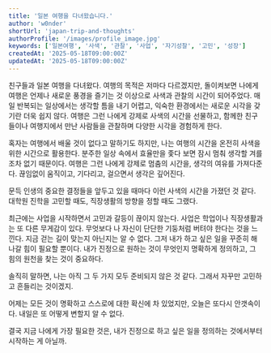 ```yaml
---
title: '일본 여행을 다녀왔습니다.'
author: 'w0nder'
shortUrl: 'japan-trip-and-thoughts'
authorProfile: '/images/profile_image.jpg'
keywords: ['일본여행', '사색', '관찰', '사업', '자기성찰', '고민', '성장']
createdAt: '2025-05-18T09:00:00Z'
updatedAt: '2025-05-18T09:00:00Z'
---
```


친구들과 일본 여행을 다녀왔다.
여행의 목적은 저마다 다르겠지만,
돌이켜보면 나에게 여행은 언제나 새로운 풍경을 즐기는 것 이상으로 사색과 관찰의 시간이 되어주었다.
매일 반복되는 일상에서는 생각할 틈을 내기 어렵고,
익숙한 환경에서는 새로운 시각을 갖기란 더욱 쉽지 않다.
여행은 그런 나에게 강제로 사색의 시간을 선물하고,
함께한 친구들이나 여행지에서 만난 사람들을 관찰하며 다양한 시각을 경험하게 한다.

혹자는 여행에서 배울 것이 없다고 말하기도 하지만,
나는 여행의 시간을 온전히 사색을 위한 시간으로 활용한다.
분주한 일상 속에서 효율만을 좇다 보면 잠시 멈춰 생각할 겨를조차 없기 때문이다.
여행은 그런 나에게 강제로 멈춤의 시간을, 생각의 여유를 가져다준다.
끊임없이 움직이고, 기다리고, 걸으면서 생각은 깊어진다.

문득 인생의 중요한 결정들을 앞두고 있을 때마다 이런 사색의 시간을 가졌던 것 같다.
대학원 진학을 고민할 때도, 직장생활의 방향을 정할 때도 그랬다.

최근에는 사업을 시작하면서 고민과 갈등이 끊이지 않는다.
사업은 학업이나 직장생활과는 또 다른 무게감이 있다.
무엇보다 나 자신이 단단한 기둥처럼 버텨야 한다는 것을 느낀다.
지금 걷는 길이 맞는지 아닌지는 알 수 없다.
그저 내가 하고 싶은 일을 꾸준히 해나갈 힘이 필요할 뿐이다.
내가 진정으로 원하는 것이 무엇인지 명확하게 정의하고, 그 힘의 원천을 찾는 것이 중요하다.

솔직히 말하면, 나는 아직 그 두 가지 모두 준비되지 않은 것 같다.
그래서 자꾸만 고민하고 흔들리는 것이겠지.

어제는 모든 것이 명확하고 스스로에 대한 확신에 차 있었지만, 오늘은 또다시 안갯속이다.
내일은 또 어떻게 변할지 알 수 없다.

결국 지금 나에게 가장 필요한 것은, 내가 진정으로 하고 싶은 일을 정의하는 것에서부터 시작하는 게 아닐까.
